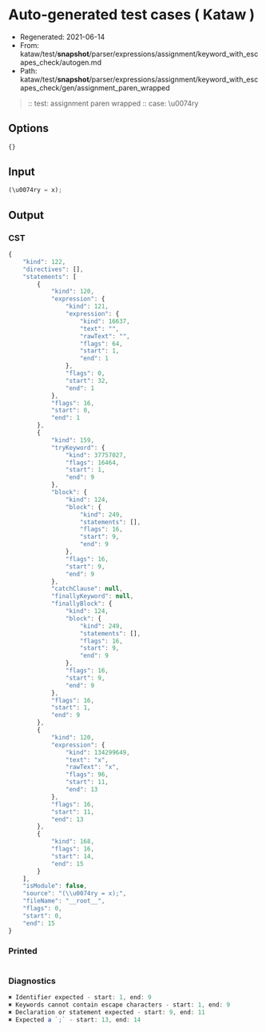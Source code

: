 # Auto-generated test cases ( Kataw )
- Regenerated: 2021-06-14
- From: kataw/test/__snapshot__/parser/expressions/assignment/keyword_with_escapes_check/autogen.md
- Path: kataw/test/__snapshot__/parser/expressions/assignment/keyword_with_escapes_check/gen/assignment_paren_wrapped
> :: test: assignment paren wrapped
> :: case: \u0074ry
## Options

`````js
{}
`````
## Input

`````js
(\u0074ry = x);
`````
## Output

### CST

```javascript
{
    "kind": 122,
    "directives": [],
    "statements": [
        {
            "kind": 120,
            "expression": {
                "kind": 121,
                "expression": {
                    "kind": 16637,
                    "text": "",
                    "rawText": "",
                    "flags": 64,
                    "start": 1,
                    "end": 1
                },
                "flags": 0,
                "start": 32,
                "end": 1
            },
            "flags": 16,
            "start": 0,
            "end": 1
        },
        {
            "kind": 159,
            "tryKeyword": {
                "kind": 37757027,
                "flags": 16464,
                "start": 1,
                "end": 9
            },
            "block": {
                "kind": 124,
                "block": {
                    "kind": 249,
                    "statements": [],
                    "flags": 16,
                    "start": 9,
                    "end": 9
                },
                "flags": 16,
                "start": 9,
                "end": 9
            },
            "catchClause": null,
            "finallyKeyword": null,
            "finallyBlock": {
                "kind": 124,
                "block": {
                    "kind": 249,
                    "statements": [],
                    "flags": 16,
                    "start": 9,
                    "end": 9
                },
                "flags": 16,
                "start": 9,
                "end": 9
            },
            "flags": 16,
            "start": 1,
            "end": 9
        },
        {
            "kind": 120,
            "expression": {
                "kind": 134299649,
                "text": "x",
                "rawText": "x",
                "flags": 96,
                "start": 11,
                "end": 13
            },
            "flags": 16,
            "start": 11,
            "end": 13
        },
        {
            "kind": 168,
            "flags": 16,
            "start": 14,
            "end": 15
        }
    ],
    "isModule": false,
    "source": "(\\u0074ry = x);",
    "fileName": "__root__",
    "flags": 0,
    "start": 0,
    "end": 15
}
```

### Printed

```javascript

```

### Diagnostics

```javascript
✖ Identifier expected - start: 1, end: 9
✖ Keywords cannot contain escape characters - start: 1, end: 9
✖ Declaration or statement expected - start: 9, end: 11
✖ Expected a `;` - start: 13, end: 14

```

